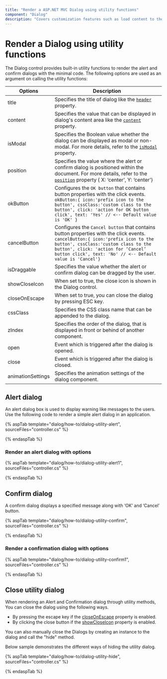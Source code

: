 ```yaml
---
title: "Render a ASP.NET MVC Dialog using utility functions"
component: "Dialog"
description: "Covers customization features such as load content to the dialog from external sources, built-in alert, and confirmation model dialog."
---
```


# Render a Dialog using utility functions

The Dialog control provides built-in utility functions to render the alert and confirm dialogs with the minimal code.
The following options are used as an argument on calling the utility functions:

| Options   | Description |
|-----------|-------------|
| title | Specifies the title of dialog like the [`header`](https://help.syncfusion.com/cr/aspnetcore-js2/Syncfusion.EJ2.Popups.Dialog.html#Syncfusion_EJ2_Popups_Dialog_Header) property.|
| content | Specifies the value that can be displayed in dialog's content area like the [`content`](https://help.syncfusion.com/cr/aspnetcore-js2/Syncfusion.EJ2.Popups.Dialog.html#Syncfusion_EJ2_Popups_Dialog_Content) property. |
| isModal | Specifies the Boolean value whether the dialog can be displayed as modal or non-modal. For more details, refer to the [`isModal`](https://help.syncfusion.com/cr/aspnetcore-js2/Syncfusion.EJ2.Popups.Dialog.html#Syncfusion_EJ2_Popups_Dialog_IsModal) property.|
| position | Specifies the value where the alert or confirm dialog is positioned within the document. For more details, refer to the [`position`](https://help.syncfusion.com/cr/aspnetcore-js2/Syncfusion.EJ2.Popups.Dialog.html#Syncfusion_EJ2_Popups_Dialog_Position) property { X: ‘center’, Y: ‘center’}|
| okButton | Configures the `OK button` that contains button properties with the click events. `okButton:{ icon:'prefix icon to the button', cssClass:'custom class to the button', click: 'action for OK button click', text: 'Yes' // <-- Default value is 'OK' }`|
| cancelButton | Configures the `Cancel button` that contains button properties with the click events. `cancelButton:{ icon:'prefix icon to the button', cssClass:'custom class to the button', click: 'action for ‘Cancel’ button click', text: 'No' // <-- Default value is 'Cancel'}`|
|isDraggable|Specifies the value whether the alert or confirm dialog can be dragged by the user.|
| showCloseIcon | When set to true, the close icon is shown in the Dialog control. |
|closeOnEscape|When set to true, you can close the dialog by pressing ESC key.|
| cssClass | Specifies the CSS class name that can be appended to the dialog.|
| zIndex | Specifies the order of the dialog, that is displayed in front or behind of another component.|
| open | Event which is triggered after the dialog is opened.|
| close | Event which is triggered after the dialog is closed.|
| animationSettings |Specifies the animation settings of the dialog component. |

## Alert dialog

An alert dialog box is used to display warning like messages to the users. Use the following code to render a simple alert dialog in an application.

{% aspTab template="dialog/how-to/dialog-utility-alert", sourceFiles="controller.cs" %}

{% endaspTab %}

### Render an alert dialog with options

{% aspTab template="dialog/how-to/dialog-utility-alert1", sourceFiles="controller.cs" %}

{% endaspTab %}

## Confirm dialog

A confirm dialog displays a specified message along with ‘OK’ and ‘Cancel’ button.

{% aspTab template="dialog/how-to/dialog-utility-confirm", sourceFiles="controller.cs" %}

{% endaspTab %}

### Render a confirmation dialog with options

{% aspTab template="dialog/how-to/dialog-utility-confirm1", sourceFiles="controller.cs" %}

{% endaspTab %}

## Close utility dialog

When rendering an Alert and Confirmation dialog through utility methods, You can close the dialog using the following ways.

* By pressing the escape key if the [closeOnEscape](https://help.syncfusion.com/cr/aspnetmvc-js2/Syncfusion.EJ2~Syncfusion.EJ2.Popups.Dialog~CloseOnEscape.html) property is enabled.
* By clicking the close button if the [showCloseIcon](https://help.syncfusion.com/cr/aspnetmvc-js2/Syncfusion.EJ2~Syncfusion.EJ2.Popups.Dialog~ShowCloseIcon.html) property is enabled.

You can also manually close the Dialogs by creating an instance to the dialog and call the "hide" method.

Below sample demonstrates the different ways of hiding the utility dialog.

{% aspTab template="dialog/how-to/dialog-utility-hide", sourceFiles="controller.cs" %}

{% endaspTab %}